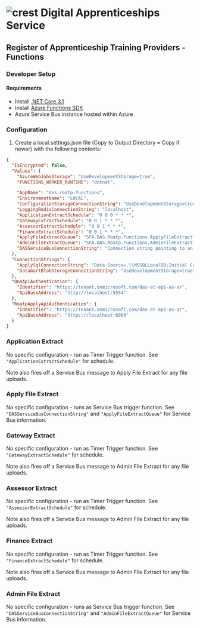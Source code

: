# ![crest](https://assets.publishing.service.gov.uk/government/assets/crests/org_crest_27px-916806dcf065e7273830577de490d5c7c42f36ddec83e907efe62086785f24fb.png) Digital Apprenticeships Service

##  Register of Apprenticeship Training Providers  - Functions

### Developer Setup

#### Requirements

- Install [.NET Core 3.1](https://www.microsoft.com/net/download)
- Install [Azure Functions SDK](https://docs.microsoft.com/en-us/azure/azure-functions/functions-run-local)
- Azure Service Bus instance hosted within Azure

### Configuration

1) Create a local.settings.json file (Copy to Output Directory = Copy if newer) with the following contents:

```json
{
  "IsEncrypted": false,
  "Values": {
    "AzureWebJobsStorage": "UseDevelopmentStorage=true",
    "FUNCTIONS_WORKER_RUNTIME": "dotnet",

    "AppName": "das-roatp-functions",
    "EnvironmentName": "LOCAL",
    "ConfigurationStorageConnectionString": "UseDevelopmentStorage=true",
    "LoggingRedisConnectionString": "localhost",
    "ApplicationExtractSchedule": "0 0 0 * * *",
    "GatewayExtractSchedule": "0 0 1 * * *",
    "AssessorExtractSchedule": "0 0 1 * * *",
    "FinanceExtractSchedule": "0 0 1 * * *",
	"ApplyFileExtractQueue": "SFA.DAS.Roatp.Functions.ApplyFileExtract",
	"AdminFileExtractQueue": "SFA.DAS.Roatp.Functions.AdminFileExtract",
	"DASServiceBusConnectionString": "Connection string pointing to an Azure Service Bus"
  },
  "ConnectionStrings": {
    "ApplySqlConnectionString": "Data Source=.\\MSSQLLocalDB;Initial Catalog=SFA.DAS.ApplyService;Integrated Security=True",
    "DatamartBlobStorageConnectionString": "UseDevelopmentStorage=true"
  },
  "QnaApiAuthentication": {
    "Identifier": "https://tenant.onmicrosoft.com/das-at-api-as-ar",
    "ApiBaseAddress": "http://localhost:5554"
  },
  "RoatpApplyApiAuthentication": {
    "Identifier": "https://tenant.onmicrosoft.com/das-at-api-as-ar",
    "ApiBaseAddress": "https://localhost:6000"
  }
}
```

### Application Extract

No specific configuration - run as Timer Trigger function. See `"ApplicationExtractSchedule"` for schedule.

Note also fires off a Service Bus message to Apply File Extract for any file uploads.

### Apply File Extract

No specific configuration - runs as Service Bus trigger function. See `"DASServiceBusConnectionString"` and `"ApplyFileExtractQueue"` for Service Bus information.

### Gateway Extract

No specific configuration - run as Timer Trigger function. See `"GatewayExtractSchedule"` for schedule.

Note also fires off a Service Bus message to Admin File Extract for any file uploads.

### Assessor Extract

No specific configuration - run as Timer Trigger function. See `"AssessorExtractSchedule"` for schedule.

Note also fires off a Service Bus message to Admin File Extract for any file uploads.

### Finance Extract

No specific configuration - run as Timer Trigger function. See `"FinanceExtractSchedule"` for schedule.

Note also fires off a Service Bus message to Admin File Extract for any file uploads.

### Admin File Extract

No specific configuration - runs as Service Bus trigger function. See `"DASServiceBusConnectionString"` and `"AdminFileExtractQueue"` for Service Bus information.